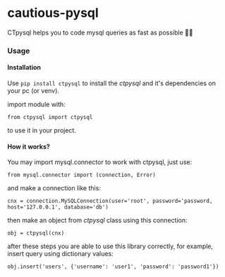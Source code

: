 # cautious-pysql
CTpysql helps you to code mysql queries as fast as possible 🚄🔥

### Usage
#### Installation
Use `pip install ctpysql` to install the *ctpysql* and it's dependencies on your pc (or venv).

import module with:

`from ctpysql import ctpysql`

to use it in your project.
#### How it works?
You may import mysql.connector to work with ctpysql, just use:

`from mysql.connector import (connection, Error)`

and make a connection like this:

`cnx = connection.MySQLConnection(user='root', password='password, host='127.0.0.1', database='db')`

then make an object from *ctpysql* class using this connection:

`obj = ctpysql(cnx)`

after these steps you are able to use this library correctly, for example, insert query using dictionary values:

`obj.insert('users', {'username': 'user1', 'password': 'password1'})`
